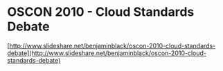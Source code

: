 <!--
id: 904191417
link: http://tumblr.atmos.org/post/904191417/oscon-2010-cloud-standards-debate
slug: oscon-2010-cloud-standards-debate
date: Wed Aug 04 2010 12:55:49 GMT-0700 (PDT)
publish: 2010-08-04
tags: 
title: OSCON 2010 - Cloud Standards Debate
-->


OSCON 2010 - Cloud Standards Debate
===================================

[http://www.slideshare.net/benjaminblack/oscon-2010-cloud-standards-debate](http://www.slideshare.net/benjaminblack/oscon-2010-cloud-standards-debate)


